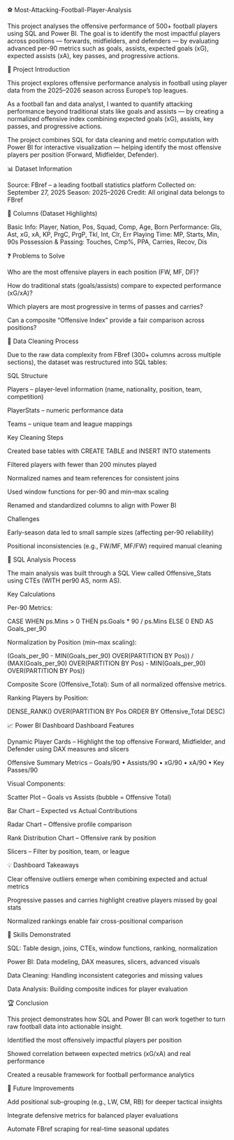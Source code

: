 ⚽ Most-Attacking-Football-Player-Analysis

This project analyses the offensive performance of 500+ football players using SQL and Power BI.
The goal is to identify the most impactful players across positions — forwards, midfielders, and defenders — by evaluating advanced per-90 metrics such as goals, assists, expected goals (xG), expected assists (xA), key passes, and progressive actions.

🏁 Project Introduction

This project explores offensive performance analysis in football using player data from the 2025–2026 season across Europe’s top leagues.

As a football fan and data analyst, I wanted to quantify attacking performance beyond traditional stats like goals and assists — by creating a normalized offensive index combining expected goals (xG), assists, key passes, and progressive actions.

The project combines SQL for data cleaning and metric computation with Power BI for interactive visualization — helping identify the most offensive players per position (Forward, Midfielder, Defender).

📊 Dataset Information

Source: FBref – a leading football statistics platform
Collected on: September 27, 2025
Season: 2025–2026
Credit: All original data belongs to FBref

🧾 Columns (Dataset Highlights)

Basic Info: Player, Nation, Pos, Squad, Comp, Age, Born
Performance: Gls, Ast, xG, xA, KP, PrgC, PrgP, Tkl, Int, Clr, Err
Playing Time: MP, Starts, Min, 90s
Possession & Passing: Touches, Cmp%, PPA, Carries, Recov, Dis

❓ Problems to Solve

Who are the most offensive players in each position (FW, MF, DF)?

How do traditional stats (goals/assists) compare to expected performance (xG/xA)?

Which players are most progressive in terms of passes and carries?

Can a composite “Offensive Index” provide a fair comparison across positions?

🧹 Data Cleaning Process

Due to the raw data complexity from FBref (300+ columns across multiple sections), the dataset was restructured into SQL tables:

SQL Structure

Players – player-level information (name, nationality, position, team, competition)

PlayerStats – numeric performance data

Teams – unique team and league mappings

Key Cleaning Steps

Created base tables with CREATE TABLE and INSERT INTO statements

Filtered players with fewer than 200 minutes played

Normalized names and team references for consistent joins

Used window functions for per-90 and min–max scaling

Renamed and standardized columns to align with Power BI

Challenges

Early-season data led to small sample sizes (affecting per-90 reliability)

Positional inconsistencies (e.g., FW/MF, MF/FW) required manual cleaning

🧮 SQL Analysis Process

The main analysis was built through a SQL View called Offensive_Stats using CTEs (WITH per90 AS, norm AS).

Key Calculations

Per-90 Metrics:

CASE WHEN ps.Mins > 0 THEN ps.Goals * 90 / ps.Mins ELSE 0 END AS Goals_per_90


Normalization by Position (min–max scaling):

(Goals_per_90 - MIN(Goals_per_90) OVER(PARTITION BY Pos)) /
(MAX(Goals_per_90) OVER(PARTITION BY Pos) - MIN(Goals_per_90) OVER(PARTITION BY Pos))


Composite Score (Offensive_Total):
Sum of all normalized offensive metrics.

Ranking Players by Position:

DENSE_RANK() OVER(PARTITION BY Pos ORDER BY Offensive_Total DESC)

📈 Power BI Dashboard
Dashboard Features

Dynamic Player Cards – Highlight the top offensive Forward, Midfielder, and Defender using DAX measures and slicers

Offensive Summary Metrics –
Goals/90 • Assists/90 • xG/90 • xA/90 • Key Passes/90

Visual Components:

Scatter Plot – Goals vs Assists (bubble = Offensive Total)

Bar Chart – Expected vs Actual Contributions

Radar Chart – Offensive profile comparison

Rank Distribution Chart – Offensive rank by position

Slicers – Filter by position, team, or league

💡 Dashboard Takeaways

Clear offensive outliers emerge when combining expected and actual metrics

Progressive passes and carries highlight creative players missed by goal stats

Normalized rankings enable fair cross-positional comparison

🧠 Skills Demonstrated

SQL: Table design, joins, CTEs, window functions, ranking, normalization

Power BI: Data modeling, DAX measures, slicers, advanced visuals

Data Cleaning: Handling inconsistent categories and missing values

Data Analysis: Building composite indices for player evaluation

🏆 Conclusion

This project demonstrates how SQL and Power BI can work together to turn raw football data into actionable insight.

Identified the most offensively impactful players per position

Showed correlation between expected metrics (xG/xA) and real performance

Created a reusable framework for football performance analytics

🔮 Future Improvements

Add positional sub-grouping (e.g., LW, CM, RB) for deeper tactical insights

Integrate defensive metrics for balanced player evaluations

Automate FBref scraping for real-time seasonal updates
